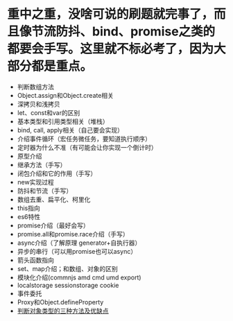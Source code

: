 # 重中之重，没啥可说的刷题就完事了，而且像节流防抖、bind、promise之类的都要会手写。这里就不标必考了，因为大部分都是重点。

- 判断数组方法
- Object.assign和Object.create相关
- 深拷贝和浅拷贝
- let、const和var的区别
- 基本类型和引用类型相关（堆栈）
- bind, call, apply相关（自己要会实现）
- 介绍事件循环（宏任务微任务，要知道执行顺序）
- 定时器为什么不准（有可能会让你实现一个倒计时）
- 原型介绍
- 继承方法（手写）
- 闭包介绍和它的作用（手写）
- new实现过程
- 防抖和节流（手写）
- 数组去重、扁平化、柯里化
- this指向
- es6特性
- promise介绍（最好会写）
- promise.all和promise.race介绍（手写）
- async介绍（了解原理 generator+自执行器）
- 异步的串行（可以用promise也可以async）
- 箭头函数指向
- set、map介绍；和数组、对象的区别
- 模块化介绍(commnjs amd cmd umd export)
- localstorage sessionstorage cookie
- 事件委托
- Proxy和Object.defineProperty
- [判断对象类型的三种方法及优缺点](https://www.jianshu.com/p/b83efe024087)
